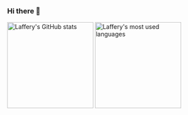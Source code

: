 ### Hi there 👋

<a href="https://github-readme-stats.vercel.app/api?username=Laffery&show_icons=true&count_private=true">
  <img alt="Laffery's GitHub stats" src="https://github-readme-stats.vercel.app/api?username=ZHAIKEsir&show_icons=true&count_private=true" height="200px"/></a>

<a href='https://github-readme-stats.vercel.app/api/top-langs/?username=Laffery&layout=compact&hide=css,scss,html,json,filebench%20wml,tcl,hcl,perl,makefile,shell&langs_count=10'>
  <img alt="Laffery's most used languages" src="https://github-readme-stats.vercel.app/api/top-langs/?username=ZHAIKEsir&layout=compact&hide=css,scss,html,json,filebench%20wml,tcl,hcl,perl,makefile,shell&langs_count=8" height="200px"/></a>